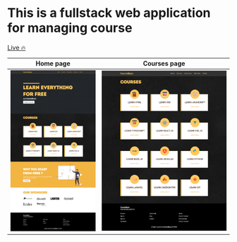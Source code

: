 # This is a fullstack web application for managing course

[Live 🔥](https://course-buzz.herokuapp.com/)

|     Home page      |    Courses page    |
| :----------------: | :----------------: |
| ![](preview-1.png) | ![](preview-2.png) |

